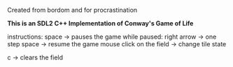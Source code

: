 Created from bordom and for procrastination

**This is an SDL2 C++ Implementation of Conway's Game of Life**

instructions:
space -> pauses the game
    while paused:
        right arrow -> one step
        space -> resume the game
mouse click on the field -> change tile state

c -> clears the field
